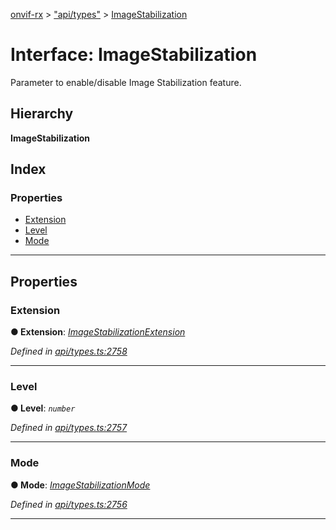 [onvif-rx](../README.md) > ["api/types"](../modules/_api_types_.md) > [ImageStabilization](../interfaces/_api_types_.imagestabilization.md)

# Interface: ImageStabilization

Parameter to enable/disable Image Stabilization feature.

## Hierarchy

**ImageStabilization**

## Index

### Properties

* [Extension](_api_types_.imagestabilization.md#extension)
* [Level](_api_types_.imagestabilization.md#level)
* [Mode](_api_types_.imagestabilization.md#mode)

---

## Properties

<a id="extension"></a>

###  Extension

**● Extension**: *[ImageStabilizationExtension](_api_types_.imagestabilizationextension.md)*

*Defined in [api/types.ts:2758](https://github.com/patrickmichalina/onvif-rx/blob/1596479/src/api/types.ts#L2758)*

___
<a id="level"></a>

###  Level

**● Level**: *`number`*

*Defined in [api/types.ts:2757](https://github.com/patrickmichalina/onvif-rx/blob/1596479/src/api/types.ts#L2757)*

___
<a id="mode"></a>

###  Mode

**● Mode**: *[ImageStabilizationMode](../enums/_api_types_.imagestabilizationmode.md)*

*Defined in [api/types.ts:2756](https://github.com/patrickmichalina/onvif-rx/blob/1596479/src/api/types.ts#L2756)*

___

